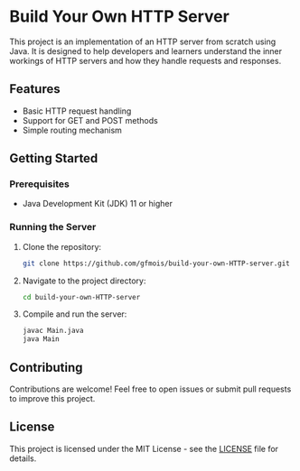 # Build Your Own HTTP Server

This project is an implementation of an HTTP server from scratch using Java. It is designed to help developers and learners understand the inner workings of HTTP servers and how they handle requests and responses.

## Features
- Basic HTTP request handling
- Support for GET and POST methods
- Simple routing mechanism

## Getting Started

### Prerequisites
- Java Development Kit (JDK) 11 or higher

### Running the Server
1. Clone the repository:
   ```bash
   git clone https://github.com/gfmois/build-your-own-HTTP-server.git
   ```
2. Navigate to the project directory:
   ```bash
   cd build-your-own-HTTP-server
   ```
3. Compile and run the server:
   ```bash
   javac Main.java
   java Main
   ```

## Contributing
Contributions are welcome! Feel free to open issues or submit pull requests to improve this project.

## License
This project is licensed under the MIT License - see the [LICENSE](LICENSE) file for details.